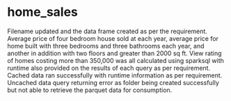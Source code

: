 # home_sales
Filename updated and the data frame created as per the requirement. 
Average price of four bedroom house sold at each year, average price for home built with three bedrooms and three bathrooms each year, and another in addition with two floors and greater than 2000 sq ft. View rating of homes costing more than 350,000 was all calculated using sparksql with runtime also provided on the results of each query as per requirement. 
Cached data ran successfully with runtime information as per requirement.
Uncached data query returning error as folder being created successfully but not able to retrieve the parquet data for consumption.
